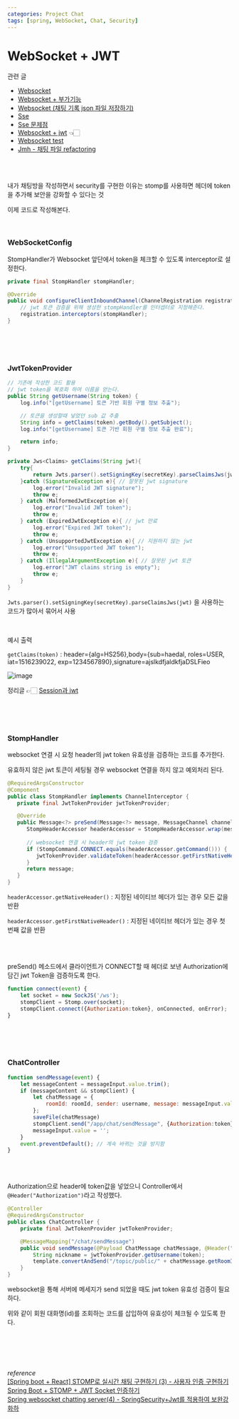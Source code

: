 ```yaml
---
categories: Project Chat
tags: [spring, WebSocket, Chat, Security]
---
```


# WebSocket + JWT
관련 글          
- [Websocket](https://haedal-uni.github.io/posts/WebSocket/)                                    
- [Websocket + 부가기능](https://haedal-uni.github.io/posts/WebSocket-+%EB%B6%80%EA%B0%80%EA%B8%B0%EB%8A%A5/)                            
- [Websocket (채팅 기록 json 파일 저장하기)](https://haedal-uni.github.io/posts/WebSocket(%EC%B1%84%ED%8C%85-%EA%B8%B0%EB%A1%9D-Json-%ED%8C%8C%EC%9D%BC-%EC%A0%80%EC%9E%A5%ED%95%98%EA%B8%B0)/)                               
- [Sse](https://haedal-uni.github.io/posts/SSE/)                      
- [Sse 문제점](https://haedal-uni.github.io/posts/SSE-%EB%AC%B8%EC%A0%9C%EC%A0%90/)                        
- [Websocket + jwt](https://haedal-uni.github.io/posts/WebSocket-+-JWT/) 👈🏻                          
- [Websocket test](https://haedal-uni.github.io/posts/WebSocket-Test/)                        
- [Jmh - 채팅 파일 refactoring](https://haedal-uni.github.io/posts/JMH/)           

<br><br> 

내가 채팅방을 작성하면서 security를 구현한 이유는 stomp를 사용하면 헤더에 token을 추가해 보안을 강화할 수 있다는 것

이제 코드로 작성해본다.

<br>

### WebSocketConfig
StompHandler가 Websocket 앞단에서 token을 체크할 수 있도록 interceptor로 설정한다.
```java
private final StompHandler stompHandler;

@Override
public void configureClientInboundChannel(ChannelRegistration registration){
    // jwt 토큰 검증을 위해 생성한 stompHandler를 인터셉터로 지정해준다.
    registration.interceptors(stompHandler);
}
```
<br><br><br>

### JwtTokenProvider
```java
// 기존에 작성한 코드 활용
// jwt token을 복호화 하여 이름을 얻는다.
public String getUsername(String token) {
    log.info("[getUsername] 토큰 기반 회원 구별 정보 추출");

    // 토큰을 생성할때 넣었던 sub 값 추출
    String info = getClaims(token).getBody().getSubject();
    log.info("[getUsername] 토큰 기반 회원 구별 정보 추출 완료");

    return info;
}

private Jws<Claims> getClaims(String jwt){
    try{
        return Jwts.parser().setSigningKey(secretKey).parseClaimsJws(jwt);
    }catch (SignatureException e){ // 잘못된 jwt signature
        log.error("Invalid JWT signature");
        throw e;
    } catch (MalformedJwtException e){
        log.error("Invalid JWT token");
        throw e;
    } catch (ExpiredJwtException e){ // jwt 만료
        log.error("Expired JWT token");
        throw e;
    } catch (UnsupportedJwtException e){ // 지원하지 않는 jwt
        log.error("Unsupported JWT token");
        throw e;
    } catch (IllegalArgumentException e){ // 잘못된 jwt 토큰
        log.error("JWT claims string is empty");
        throw e;
    }
}
```
`Jwts.parser().setSigningKey(secretKey).parseClaimsJws(jwt)` 을 사용하는 코드가 많아서 묶어서 사용

<br>

예시 출력

`getClaims(token)` : header={alg=HS256},body={sub=haedal, roles=USER, iat=1516239022, exp=1234567890},signature=ajslkdfjaldkfjaDSLFieo

![image](https://user-images.githubusercontent.com/74857364/224392770-dd5f8550-e18c-45f0-ba73-d7b4ffa46d24.png)

정리글 👉🏻 [Session과 jwt](https://haedal-uni.github.io/posts/Session%EA%B3%BC-JWT/)

<br><br><br>

### StompHandler
websocket 연결 시 요청 header의 jwt token 유효성을 검증하는 코드를 추가한다.

유효하지 않은 jwt 토큰이 세팅될 경우 websocket 연결을 하지 않고 예외처리 된다.

```java
@RequiredArgsConstructor
@Component
public class StompHandler implements ChannelInterceptor {
   private final JwtTokenProvider jwtTokenProvider;

   @Override
   public Message<?> preSend(Message<?> message, MessageChannel channel) {
      StompHeaderAccessor headerAccessor = StompHeaderAccessor.wrap(message);
    
      // websocket 연결 시 header의 jwt token 검증
      if (StompCommand.CONNECT.equals(headerAccessor.getCommand())) {
         jwtTokenProvider.validateToken(headerAccessor.getFirstNativeHeader("Authorization"));
      }
      return message;
   }
}
```
`headerAccessor.getNativeHeader()` : 지정된 네이티브 헤더가 있는 경우 모든 값을 반환

`headerAccessor.getFirstNativeHeader()` : 지정된 네이티브 헤더가 있는 경우 첫 번째 값을 반환

<br><br>

preSend() 메소드에서 클라이언트가 CONNECT할 때 헤더로 보낸 Authorization에 담긴 jwt Token을 검증하도록 한다.
```js
function connect(event) {
    let socket = new SockJS('/ws');
    stompClient = Stomp.over(socket);
    stompClient.connect({Authorization:token}, onConnected, onError);
}

```

<br><br><br>

### ChatController

```js
function sendMessage(event) {
    let messageContent = messageInput.value.trim();
    if (messageContent && stompClient) {
        let chatMessage = {
            roomId: roomId, sender: username, message: messageInput.value, type: 'TALK'
        };
        saveFile(chatMessage)
        stompClient.send("/app/chat/sendMessage", {Authorization:token}, JSON.stringify(chatMessage));
        messageInput.value = '';
    }
    event.preventDefault(); // 계속 바뀌는 것을 방지함
}
```

<br><br>

Authorization으로 header에 token값을 넣었으니 Controller에서 `@Header("Authorization")`라고 작성했다.   
```java
@Controller
@RequiredArgsConstructor
public class ChatController {
    private final JwtTokenProvider jwtTokenProvider;

    @MessageMapping("/chat/sendMessage")
    public void sendMessage(@Payload ChatMessage chatMessage, @Header("Authorization") String token) {
        String nickname = jwtTokenProvider.getUsername(token);
        template.convertAndSend("/topic/public/" + chatMessage.getRoomId(), chatMessage);
    }
}  
```
websocket을 통해 서버에 메세지가 send 되었을 때도 jwt token 유효성 검증이 필요하다.

위와 같이 회원 대화명(id)를 조회하는 코드를 삽입하여 유효성이 체크될 수 있도록 한다.   
    

<br><br><br><br>

*reference*          
[[Spring boot + React] STOMP로 실시간 채팅 구현하기 (3) - 사용자 인증 구현하기](https://velog.io/@dldmswjd322/Spring-boot-React-STOMP%EB%A1%9C-%EC%8B%A4%EC%8B%9C%EA%B0%84-%EC%B1%84%ED%8C%85-%EA%B5%AC%ED%98%84%ED%95%98%EA%B8%B0-3-%EC%82%AC%EC%9A%A9%EC%9E%90-%EC%9D%B8%EC%A6%9D-%EA%B5%AC%ED%98%84%ED%95%98%EA%B8%B0)               
[Spring Boot + STOMP + JWT Socket 인증하기](https://velog.io/@tlatldms/Spring-Boot-STOMP-JWT-Socket-%EC%9D%B8%EC%A6%9D%ED%95%98%EA%B8%B0)                           
[Spring websocket chatting server(4) - SpringSecurity+Jwt를 적용하여 보완강화하](https://www.daddyprogrammer.org/post/5072/spring-websocket-chatting-server-spring-security-jwt/)               

